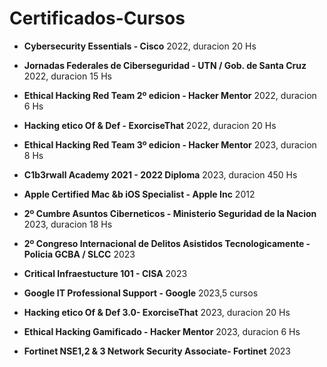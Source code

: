 # Certificados-Cursos

- **Cybersecurity Essentials - Cisco** 2022, duracion 20 Hs

- **Jornadas  Federales de Ciberseguridad - UTN / Gob.  de Santa Cruz** 2022, duracion 15 Hs

- **Ethical Hacking Red Team 2º edicion - Hacker Mentor** 2022, duracion 6 Hs

- **Hacking etico Of & Def - ExorciseThat** 2022, duracion 20 Hs

- **Ethical Hacking Red Team 3º edicion - Hacker Mentor** 2023, duracion  8 Hs

- **C1b3rwall Academy 2021 - 2022 Diploma** 2023, duracion  450 Hs

- **Apple Certified Mac &b  iOS Specialist - Apple Inc** 2012

- **2º Cumbre Asuntos Ciberneticos - Ministerio Seguridad de la Nacion** 2023, duracion 18 Hs

- **2º Congreso Internacional de Delitos Asistidos Tecnologicamente - Policia GCBA / SLCC** 2023

- **Critical Infraestucture 101 - CISA** 2023

- **Google IT Professional Support - Google** 2023,5 cursos

- **Hacking etico Of & Def 3.0- ExorciseThat** 2023, duracion 20 Hs

- **Ethical Hacking Gamificado - Hacker Mentor** 2023, duracion 6 Hs

- **Fortinet NSE1,2 & 3 Network Security Associate- Fortinet** 2023
